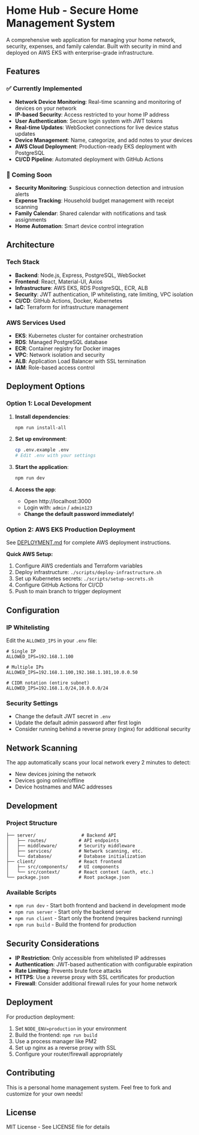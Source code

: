 # Home Hub - Secure Home Management System

A comprehensive web application for managing your home network, security, expenses, and family calendar. Built with security in mind and deployed on AWS EKS with enterprise-grade infrastructure.

## Features

### ✅ Currently Implemented
- **Network Device Monitoring**: Real-time scanning and monitoring of devices on your network
- **IP-based Security**: Access restricted to your home IP address
- **User Authentication**: Secure login system with JWT tokens
- **Real-time Updates**: WebSocket connections for live device status updates
- **Device Management**: Name, categorize, and add notes to your devices
- **AWS Cloud Deployment**: Production-ready EKS deployment with PostgreSQL
- **CI/CD Pipeline**: Automated deployment with GitHub Actions

### 🚧 Coming Soon
- **Security Monitoring**: Suspicious connection detection and intrusion alerts
- **Expense Tracking**: Household budget management with receipt scanning
- **Family Calendar**: Shared calendar with notifications and task assignments
- **Home Automation**: Smart device control integration

## Architecture

### Tech Stack
- **Backend**: Node.js, Express, PostgreSQL, WebSocket
- **Frontend**: React, Material-UI, Axios
- **Infrastructure**: AWS EKS, RDS PostgreSQL, ECR, ALB
- **Security**: JWT authentication, IP whitelisting, rate limiting, VPC isolation
- **CI/CD**: GitHub Actions, Docker, Kubernetes
- **IaC**: Terraform for infrastructure management

### AWS Services Used
- **EKS**: Kubernetes cluster for container orchestration
- **RDS**: Managed PostgreSQL database
- **ECR**: Container registry for Docker images
- **VPC**: Network isolation and security
- **ALB**: Application Load Balancer with SSL termination
- **IAM**: Role-based access control

## Deployment Options

### Option 1: Local Development
1. **Install dependencies**:
   ```bash
   npm run install-all
   ```

2. **Set up environment**:
   ```bash
   cp .env.example .env
   # Edit .env with your settings
   ```

3. **Start the application**:
   ```bash
   npm run dev
   ```

4. **Access the app**:
   - Open http://localhost:3000
   - Login with: `admin` / `admin123`
   - **Change the default password immediately!**

### Option 2: AWS EKS Production Deployment
See [DEPLOYMENT.md](DEPLOYMENT.md) for complete AWS deployment instructions.

**Quick AWS Setup:**
1. Configure AWS credentials and Terraform variables
2. Deploy infrastructure: `./scripts/deploy-infrastructure.sh`
3. Set up Kubernetes secrets: `./scripts/setup-secrets.sh`
4. Configure GitHub Actions for CI/CD
5. Push to main branch to trigger deployment

## Configuration

### IP Whitelisting
Edit the `ALLOWED_IPS` in your `.env` file:
```
# Single IP
ALLOWED_IPS=192.168.1.100

# Multiple IPs
ALLOWED_IPS=192.168.1.100,192.168.1.101,10.0.0.50

# CIDR notation (entire subnet)
ALLOWED_IPS=192.168.1.0/24,10.0.0.0/24
```

### Security Settings
- Change the default JWT secret in `.env`
- Update the default admin password after first login
- Consider running behind a reverse proxy (nginx) for additional security

## Network Scanning

The app automatically scans your local network every 2 minutes to detect:
- New devices joining the network
- Devices going online/offline
- Device hostnames and MAC addresses

## Development

### Project Structure
```
├── server/                 # Backend API
│   ├── routes/            # API endpoints
│   ├── middleware/        # Security middleware
│   ├── services/          # Network scanning, etc.
│   └── database/          # Database initialization
├── client/                # React frontend
│   ├── src/components/    # UI components
│   └── src/context/       # React context (auth, etc.)
└── package.json           # Root package.json
```

### Available Scripts
- `npm run dev` - Start both frontend and backend in development mode
- `npm run server` - Start only the backend server
- `npm run client` - Start only the frontend (requires backend running)
- `npm run build` - Build the frontend for production

## Security Considerations

- **IP Restriction**: Only accessible from whitelisted IP addresses
- **Authentication**: JWT-based authentication with configurable expiration
- **Rate Limiting**: Prevents brute force attacks
- **HTTPS**: Use a reverse proxy with SSL certificates for production
- **Firewall**: Consider additional firewall rules for your home network

## Deployment

For production deployment:

1. Set `NODE_ENV=production` in your environment
2. Build the frontend: `npm run build`
3. Use a process manager like PM2
4. Set up nginx as a reverse proxy with SSL
5. Configure your router/firewall appropriately

## Contributing

This is a personal home management system. Feel free to fork and customize for your own needs!

## License

MIT License - See LICENSE file for details
